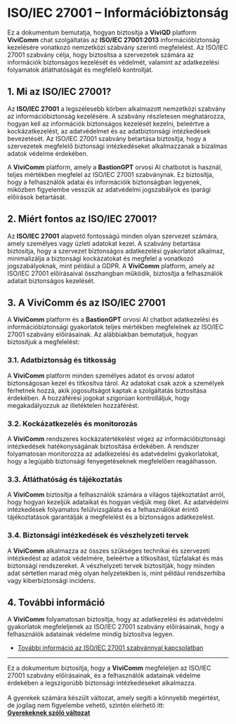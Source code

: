 # ISO/IEC 27001 – Információbiztonság

Ez a dokumentum bemutatja, hogyan biztosítja a **ViviQD** platform **ViviComm** chat szolgáltatás az **ISO/IEC 27001:2013** információbiztonság kezelésére vonatkozó nemzetközi szabvány szerinti megfelelést. Az ISO/IEC 27001 szabvány célja, hogy biztosítsa a szervezetek számára az információk biztonságos kezelését és védelmét, valamint az adatkezelési folyamatok átláthatóságát és megfelelő kontrollját.

## 1. Mi az ISO/IEC 27001?

Az **ISO/IEC 27001** a legszélesebb körben alkalmazott nemzetközi szabvány az információbiztonság kezelésére. A szabvány részletesen meghatározza, hogyan kell az információk biztonságos kezelését kezelni, beleértve a kockázatkezelést, az adatvédelmet és az adatbiztonsági intézkedések bevezetését. Az ISO/IEC 27001 szabvány betartása biztosítja, hogy a szervezetek megfelelő biztonsági intézkedéseket alkalmazzanak a bizalmas adatok védelme érdekében.

A **ViviComm** platform, amely a **BastionGPT** orvosi AI chatbotot is használ, teljes mértékben megfelel az ISO/IEC 27001 szabványnak. Ez biztosítja, hogy a felhasználók adatai és információik biztonságban legyenek, miközben figyelembe vesszük az adatvédelmi jogszabályok és iparági előírások betartását.

## 2. Miért fontos az ISO/IEC 27001?

Az **ISO/IEC 27001** alapvető fontosságú minden olyan szervezet számára, amely személyes vagy üzleti adatokat kezel. A szabvány betartása biztosítja, hogy a szervezet biztonságos adatkezelési gyakorlatot alkalmaz, minimalizálja a biztonsági kockázatokat és megfelel a vonatkozó jogszabályoknak, mint például a GDPR. A **ViviComm** platform, amely az ISO/IEC 27001 előírásaival összhangban működik, biztosítja a felhasználók adatait biztonságos kezelését.

## 3. A **ViviComm** és az ISO/IEC 27001

A **ViviComm** platform és a **BastionGPT** orvosi AI chatbot adatkezelési és információbiztonsági gyakorlatok teljes mértékben megfelelnek az ISO/IEC 27001 szabvány előírásainak. Az alábbiakban bemutatjuk, hogyan biztosítjuk a megfelelést:

### **3.1. Adatbiztonság és titkosság**
A **ViviComm** platform minden személyes adatot és orvosi adatot biztonságosan kezel és titkosítva tárol. Az adatokat csak azok a személyek férhetnek hozzá, akik jogosultságot kaptak a szolgáltatás biztosítása érdekében. A hozzáférési jogokat szigorúan kontrolláljuk, hogy megakadályozzuk az illetéktelen hozzáférést.

### **3.2. Kockázatkezelés és monitorozás**
A **ViviComm** rendszeres kockázatértékelést végez az információbiztonsági intézkedések hatékonyságának biztosítása érdekében. A rendszer folyamatosan monitorozza az adatkezelési és adatvédelmi gyakorlatokat, hogy a legújabb biztonsági fenyegetéseknek megfelelően reagálhasson.

### **3.3. Átláthatóság és tájékoztatás**
A **ViviComm** biztosítja a felhasználók számára a világos tájékoztatást arról, hogy hogyan kezeljük adataikat és hogyan védjük meg őket. Az adatvédelmi intézkedések folyamatos felülvizsgálata és a felhasználókat érintő tájékoztatások garantálják a megfelelést és a biztonságos adatkezelést.

### **3.4. Biztonsági intézkedések és vészhelyzeti tervek**
A **ViviComm** alkalmazza az összes szükséges technikai és szervezeti intézkedést az adatok védelmére, beleértve a titkosítást, tűzfalakat és más biztonsági rendszereket. A vészhelyzeti tervek biztosítják, hogy minden adat sértetlen marad még olyan helyzetekben is, mint például rendszerhiba vagy kiberbiztonsági incidens.

## 4. További információ

A **ViviComm** folyamatosan biztosítja, hogy az adatkezelési és adatvédelmi gyakorlatok megfeleljenek az ISO/IEC 27001 szabvány előírásainak, hogy a felhasználók adatainak védelme mindig biztosítva legyen.

- [További információ az ISO/IEC 27001 szabvánnyal kapcsolatban](https://www.iso.org/isoiec-27001-information-security.html)

---

Ez a dokumentum biztosítja, hogy a **ViviComm** megfeleljen az ISO/IEC 27001 szabvány előírásainak, és a felhasználók adatainak védelme érdekében a legszigorúbb biztonsági intézkedéseket alkalmazza.
<br/>
<br/>
A gyerekek számára készült változat, amely segíti a könnyebb megértést,<br/> de jogilag nem figyelembe vehető, szintén elérhető itt:  
[**Gyerekeknek szóló változat**](../easy/easy-iso-iec-27001-compliance.md)
